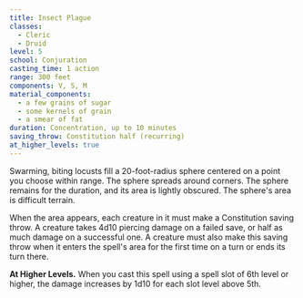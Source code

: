 ```yaml
---
title: Insect Plague
classes:
  - Cleric
  - Druid
level: 5
school: Conjuration
casting_time: 1 action
range: 300 feet
components: V, S, M
material_components:
  - a few grains of sugar
  - some kernels of grain
  - a smear of fat
duration: Concentration, up to 10 minutes
saving_throw: Constitution half (recurring)
at_higher_levels: true
---
```


Swarming, biting locusts fill a 20-foot-radius sphere centered on a point you choose within range. The sphere spreads around corners. The sphere remains for the duration, and its area is lightly obscured. The sphere's area is difficult terrain.

When the area appears, each creature in it must make a Constitution saving throw. A creature takes 4d10 piercing damage on a failed save, or half as much damage on a successful one. A creature must also make this saving throw when it enters the spell's area for the first time on a turn or ends its turn there.

**At Higher Levels.** When you cast this spell using a spell slot of 6th level or higher, the damage increases by 1d10 for each slot level above 5th.
